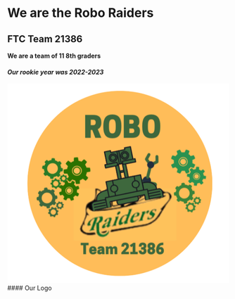 # We are the Robo Raiders
## FTC Team 21386
**We are a team of 11 8th graders**
#### _Our rookie year was 2022-2023_
<img src="roboraiderslogo.png" alt="Robo Raiders">
#### Our Logo
